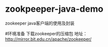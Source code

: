 # zookpeeper-java-demo
zookeeper java客户端的使用及封装

#环境准备
下载zookeeper的压缩包 地址：http://mirror.bit.edu.cn/apache/zookeeper/


